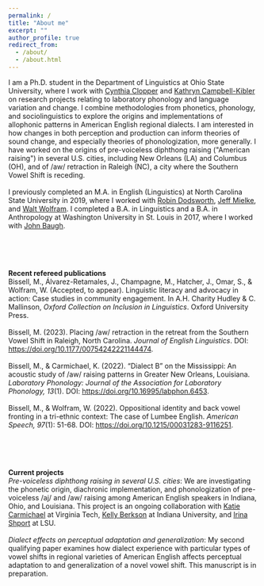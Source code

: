```yaml
---
permalink: /
title: "About me"
excerpt: ""
author_profile: true
redirect_from: 
  - /about/
  - /about.html
---
```


I am a Ph.D. student in the Department of Linguistics at Ohio State University, where I work with [Cynthia Clopper](https://linguistics.osu.edu/people/clopper.1) and [Kathryn Campbell-Kibler](https://linguistics.osu.edu/people/campbellkibler.1) on research projects relating to laboratory phonology and language variation and change. I combine methodologies from phonetics, phonology, and sociolinguistics to explore the origins and implementations of allophonic patterns in American English regional dialects. I am interested in how changes in both perception and production can inform theories of sound change, and especially theories of phonologization, more generally. I have worked on the origins of pre-voiceless diphthong raising ("American raising") in several U.S. cities, including New Orleans (LA) and Columbus (OH), and of /aw/ retraction in Raleigh (NC), a city where the Southern Vowel Shift is receding. 
<br><br>
I previously completed an M.A. in English (Linguistics) at North Carolina State University in 2019, where I worked with [Robin Dodsworth](https://chass.ncsu.edu/people/rmdodswo/), [Jeff Mielke](https://chass.ncsu.edu/people/jimielke/), and [Walt Wolfram](https://chass.ncsu.edu/people/wolfram/). I completed a B.A. in Linguistics and a B.A. in Anthropology at Washington University in St. Louis in 2017, where I worked with [John Baugh](https://psych.wustl.edu/people/john-baugh).

<br><br><br>

<strong>Recent refereed publications</strong><br>
Bissell, M., Álvarez-Retamales, J., Champagne, M., Hatcher, J., Omar, S., & Wolfram, W. (Accepted, to appear). Linguistic literacy and advocacy in action: Case studies in community engagement. In A.H. Charity Hudley & C. Mallinson, <em>Oxford Collection on Inclusion in Linguistics</em>. Oxford University Press.
<br><br>
Bissell, M. (2023). Placing /aw/ retraction in the retreat from the Southern Vowel Shift in Raleigh, North Carolina. <em>Journal of English Linguistics</em>. DOI: https://doi.org/10.1177/00754242221144474.
<br><br>
Bissell, M., & Carmichael, K. (2022). “Dialect B” on the Mississippi: An acoustic study of /aw/ raising patterns in Greater New Orleans, Louisiana. <em>Laboratory Phonology: Journal of the Association for Laboratory Phonology, 13</em>(1). DOI: https://doi.org/10.16995/labphon.6453.
<br><br>
Bissell, M., & Wolfram, W. (2022). Oppositional identity and back vowel fronting in a tri-ethnic context: The case of Lumbee English. <em>American Speech, 97</em>(1): 51-68. DOI: https://doi.org/10.1215/00031283-9116251.

<br><br><br>

<strong>Current projects</strong><br>
<i>Pre-voiceless diphthong raising in several U.S. cities</i>: We are investigating the phonetic origin, diachronic implementation, and phonologization of pre-voiceless /aj/ and /aw/ raising among American English speakers in Indiana, Ohio, and Louisiana. This project is an ongoing collaboration with [Katie Carmichael](https://liberalarts.vt.edu/departments-and-schools/department-of-english/faculty/katie-carmichael.html) at Virginia Tech, [Kelly Berkson](https://linguistics.indiana.edu/about/faculty/berkson-kelly.html) at Indiana University, and [Irina Shport](https://www.lsu.edu/hss/english/faculty/faculty/ishport.php) at LSU.
<br><br>
<i>Dialect effects on perceptual adaptation and generalization</i>: My second qualifying paper examines how dialect experience with particular types of vowel shifts in regional varieties of American English affects perceptual adaptation to and generalization of a novel vowel shift. This manuscript is in preparation. 



